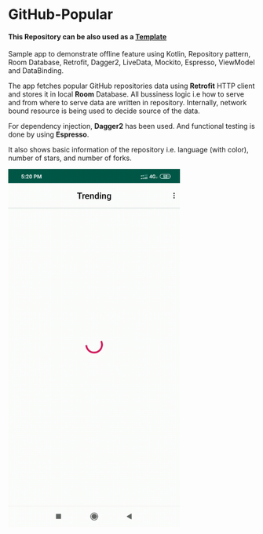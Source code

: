 # GitHub-Popular

#### This Repository can be also used as a [Template](https://help.github.com/en/github/creating-cloning-and-archiving-repositories/creating-a-repository-from-a-template)

Sample app to demonstrate offline feature using Kotlin, Repository pattern, Room Database, Retrofit, Dagger2, LiveData, Mockito, Espresso, ViewModel and DataBinding.

The app fetches popular GitHub repositories data using **Retrofit** HTTP client and stores it in local **Room** Database. All bussiness logic i.e how to serve and from where to serve data are written in repository. Internally, network bound resource is being used to decide source of the data.

For dependency injection, **Dagger2** has been used. And functional testing is done by using **Espresso**.

It also shows basic information of the repository i.e. language (with color), number of stars, and number of forks.


<img src="demo_gif.gif?raw=true" width="350">
